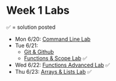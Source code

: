 # Week 1 Labs

&#x2705; = solution posted

- Mon 6/20: [Command Line Lab](https://github.com/ga-adi-nyc/Command-Line-Lab)
- Tue 6/21:
  - [Git & Github](https://github.com/ga-adi-nyc/Git-Lab)
  - [Functions & Scope Lab](https://github.com/ga-adi-nyc/Functions-and-Scope-Lab) &#x2705;
- Wed 6/22: [Functions Advanced Lab](https://github.com/ga-adi-nyc/Functions-Advanced-Lab) &#x2705;
- Thu 6/23: [Arrays & Lists Lab](https://github.com/ga-adi-nyc/Arrays-and-Lists-Lab) &#x2705;
